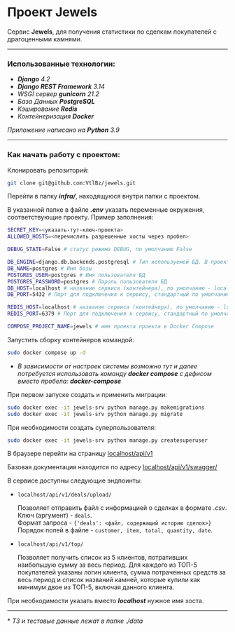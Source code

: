 # Проект Jewels

Cервис **Jewels**, для получения статистики по сделкам покупателей с драгоценными камнями.


---

### Использованные технологии:

- ***Django** 4.2*
- ***Django REST Framework** 3.14*
- *WSGI сервер **gunicorn** 21.2*
- *База Данных  **PostgreSQL***
- *Кэширование **Redis***
- *Контейнеризация **Docker***

*Приложение написано на **Python** 3.9*

---

### Как начать работу с проектом:

Клонировать репозиторий:
```bash
git clone git@github.com:VtlBz/jewels.git
```

Перейти в папку ***infra/***, находящуюся внутри папки с проектом.

В указанной папке в файле ***.env*** указать переменные окружения, соответствующие проекту.
Пример заполнения:

```bash
SECRET_KEY=<указать-тут-ключ-проекта>
ALLOWED_HOSTS=<перечислить разрешенные хосты через пробел>

DEBUG_STATE=False # статус режима DEBUG, по умолчанию False

DB_ENGINE=django.db.backends.postgresql # Тип используемой БД. В проекте используется PostgreSQL
DB_NAME=postgres # Имя базы
POSTGRES_USER=postgres # Имя пользователя БД
POSTGRES_PASSWORD=postgres # Пароль пользователя БД
DB_HOST=localhost # название сервиса (контейнера), по умолчанию - localhost
DB_PORT=5432 # Порт для подключения к сервису, стандартный по умолчанию

REDIS_HOST=localhost # название сервиса (контейнера), по умолчанию - localhost
REDIS_PORT=6379 # Порт для подключения к сервису, стандартный по умолчанию

COMPOSE_PROJECT_NAME=jewels # имя проекта проекта в Docker Compose
```

Запустить сборку контейнеров командой:

```bash
sudo docker compose up -d
```

- *В зависимости от настроек системы возможно тут и далее потребуется использовать команду **docker compose** c дефисом вместо пробела: **docker-compose***

При первом запуске создать и применить миграции:

```bash
sudo docker exec -it jewels-srv python manage.py makemigrations
sudo docker exec -it jewels-srv python manage.py migrate
```

При необходимости создать суперпользователя:

```bash
sudo docker exec -it jewels-srv python manage.py createsuperuser
```

В браузере перейти на страницу [localhost/api/v1](localhost/api/v1)  

Базовая документация находится по адресу [localhost/api/v1/swagger/](localhost/api/v1/swagger/)  

В сервисе доступны следующие эндпоинты:

- 
    ```
    localhost/api/v1/deals/upload/
    ```

    Позволяет отправить файл с информацией о сделках в формате *.csv*. Ключ (аргумент) - ```deals```.  
    Формат запроса -  ```{'deals': <файл, содержащий историю сделок>}```  
    Порядок полей в файле - ```customer, item, total, quantity, date```.

- 
    ```
    localhost/api/v1/top/
    ```

    Позволяет получить список из 5 клиентов, потративших наибольшую сумму за весь период. Для каждого из ТОП-5 покупателей указаны логин клиента, сумма потраченных средств за весь период и список названий камней, которые купили как минимум двое из ТОП-5, включая данного клиента.

При необходимости указать вместо ***localhost*** нужное имя хоста.

---

\* *ТЗ и тестовые данные лежат в папке ./data*